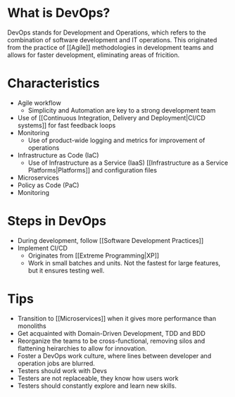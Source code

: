 # What is DevOps?
DevOps stands for Development and Operations, which refers to the combination of software development and IT operations. This originated from the practice of [[Agile]] methodologies in development teams and allows for faster development, eliminating areas of fricition.

# Characteristics
- Agile workflow
	- Simplicity and Automation are key to a strong development team
- Use of [[Continuous Integration, Delivery and Deployment|CI/CD systems]] for fast feedback loops
- Monitoring
	- Use of product-wide logging and metrics for improvement of operations
- Infrastructure as Code (IaC)
	- Use of Infrastructure as a Service (IaaS) [[Infrastructure as a Service Platforms|Platforms]] and configuration files
- Microservices
- Policy as Code (PaC)
- Monitoring

# Steps in DevOps
- During development, follow [[Software Development Practices]]
- Implement CI/CD
	- Originates from [[Extreme Programming|XP]]
	- Work in small batches and units. Not the fastest for large features, but it ensures testing well.

# Tips
- Transition to [[Microservices]] when it gives more performance than monoliths
- Get acquainted with Domain-Driven Development, TDD and BDD
- Reorganize the teams to be cross-functional, removing silos and flattening heirarchies to allow for innovation.
- Foster a DevOps work culture, where lines between developer and operation jobs are blurred.
- Testers should work with Devs
- Testers are not replaceable, they know how users work
- Testers should constantly explore and learn new skills.